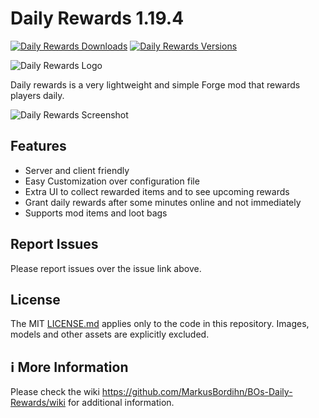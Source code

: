 # Daily Rewards 1.19.4

[![Daily Rewards Downloads](http://cf.way2muchnoise.eu/full_628798_downloads.svg)](https://www.curseforge.com/minecraft/mc-mods/daily-rewards)
[![Daily Rewards Versions](http://cf.way2muchnoise.eu/versions/Minecraft_628798_all.svg)](https://www.curseforge.com/minecraft/mc-mods/daily-rewards)

![Daily Rewards Logo][logo]

Daily rewards is a very lightweight and simple Forge mod that rewards players daily.

![Daily Rewards Screenshot](https://github.com/MarkusBordihn/BOs-Daily-Rewards/wiki/images/compact_default_and_special_screen.png)

## Features

- Server and client friendly
- Easy Customization over configuration file
- Extra UI to collect rewarded items and to see upcoming rewards
- Grant daily rewards after some minutes online and not immediately
- Supports mod items and loot bags

## Report Issues

Please report issues over the issue link above.

## License

The MIT [LICENSE.md](LICENSE.md) applies only to the code in this repository. Images, models and
other assets are explicitly excluded.

## ℹ️ More Information

Please check the wiki <https://github.com/MarkusBordihn/BOs-Daily-Rewards/wiki> for additional
information.

[logo]: https://github.com/MarkusBordihn/BOs-Daily-Rewards/wiki/logo_header.png
